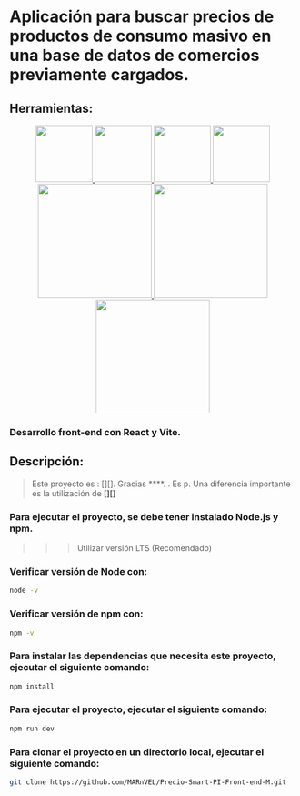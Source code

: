 # Aplicación para buscar precios de productos de consumo masivo en una base de datos de comercios previamente cargados.
## Herramientas:

<div align="center" style={display: flex}>
    <span>
        <a href="https://es.javascript.info/" target="_blank">
            <img width="100" src='https://upload.wikimedia.org/wikipedia/commons/6/6a/JavaScript-logo.png'>
        </a>
    </span>
    <span>
        <a href="https://nodejs.org/en/" target="_blank">
            <img width="100" src='https://upload.wikimedia.org/wikipedia/commons/d/d9/Node.js_logo.svg'>
        </a>
    </span>
    <span>
        <a href="https://reactjs.org/" target="_blank">
            <img width="100" src="https://logotyp.us/files/react.svg">
        </a>
    </span>
    <span>
        <a href="https://vitejs.dev/" target="_blank">
            <img width="100" src='https://vitejs.dev/logo-with-shadow.png'>
        </a>
    </span>
    <br/>
    <span>
        <a href="https://www.mongodb.com/docs/" target="_blank">
            <img width="200" src='https://storage-us-gcs.bfldr.com/vmgsv9w85q3q25q9qjnvqj4/v/1069931058/original/MongoDB_SlateBlue.png?Expires=1670941326&KeyName=gcs-bfldr-prod&Signature=TcoGeh2v5OcERV0hEG0TQt4LuSU='>
        </a>
    </span>
    <span>
        <a href="https://mongoosejs.com/" target="_blank">
            <img width="200" src='https://www.startpage.com/av/proxy-image?piurl=https%3A%2F%2Fencrypted-tbn0.gstatic.com%2Fimages%3Fq%3Dtbn%3AANd9GcSEnR4ial3ECp-aF410k2lmg1f2cC3ZNqc5vnltRtFHsMZyvIU%26s&sp=1670855355T885c4cc3b11eb121dc111bd8e28c39a8bae40cdaf4145e8133b51e91cd0db7ee'>
        </a>
    </span>
    <span>
        <a href="https://expressjs.com/es/" target="_blank">
            <img width="200" src='https://www.startpage.com/av/proxy-image?piurl=https%3A%2F%2Fexpressjs.com%2Fimages%2Fexpress-facebook-share.png&sp=1670856340T20c2f406067d00ba3015185d6098052d8c824e2d402ca0b6fa4f8761e20e49b2'>
        </a>
    </span>

    
</div>

### Desarrollo front-end con __React__ y **Vite**.

## Descripción:
> Este proyecto es : [][].
> Gracias ****. .
> Es p.
> Una diferencia importante es la utilización de **[][]**

### Para ejecutar el proyecto, se debe tener instalado __Node.js__ y __npm__.

>>> Utilizar versión LTS (Recomendado)

### Verificar versión de Node con:
```bash
node -v
```

### Verificar versión de npm con:
```bash	
npm -v
```

### Para instalar las dependencias que necesita este proyecto, ejecutar el siguiente comando:

```bash
npm install
```

### Para ejecutar el proyecto, ejecutar el siguiente comando:

```bash
npm run dev
```

### Para clonar el proyecto en un directorio local, ejecutar el siguiente comando:

```bash
git clone https://github.com/MARnVEL/Precio-Smart-PI-Front-end-M.git
```
[1]: https://reactjs.org/
[2]: https://www.youtube.com/@10MinutosProgramando
[3]: https://vitejs.dev/


